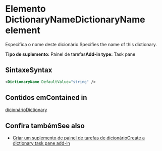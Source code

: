 # <a name="dictionaryname-element"></a><span data-ttu-id="82516-101">Elemento DictionaryName</span><span class="sxs-lookup"><span data-stu-id="82516-101">DictionaryName element</span></span>

<span data-ttu-id="82516-102">Especifica o nome deste dicionário.</span><span class="sxs-lookup"><span data-stu-id="82516-102">Specifies the name of this dictionary.</span></span>

<span data-ttu-id="82516-103">**Tipo de suplemento:** Painel de tarefas</span><span class="sxs-lookup"><span data-stu-id="82516-103">**Add-in type:** Task pane</span></span>

## <a name="syntax"></a><span data-ttu-id="82516-104">Sintaxe</span><span class="sxs-lookup"><span data-stu-id="82516-104">Syntax</span></span>

```XML
<DictionaryName DefaultValue="string" />
```

## <a name="contained-in"></a><span data-ttu-id="82516-105">Contidos em</span><span class="sxs-lookup"><span data-stu-id="82516-105">Contained in</span></span>

[<span data-ttu-id="82516-106">dicionário</span><span class="sxs-lookup"><span data-stu-id="82516-106">Dictionary</span></span>](dictionary.md)

## <a name="see-also"></a><span data-ttu-id="82516-107">Confira também</span><span class="sxs-lookup"><span data-stu-id="82516-107">See also</span></span>

- [<span data-ttu-id="82516-108">Criar um suplemento de painel de tarefas de dicionário</span><span class="sxs-lookup"><span data-stu-id="82516-108">Create a dictionary task pane add-in</span></span>](https://docs.microsoft.com/office/dev/add-ins/word/dictionary-task-pane-add-ins)
    

